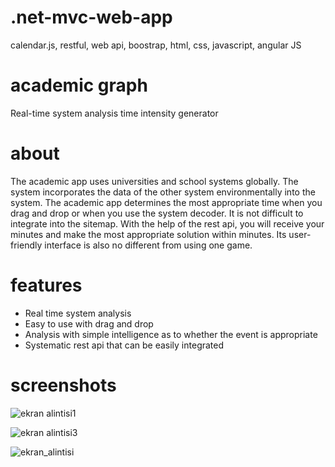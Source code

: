 # .net-mvc-web-app
calendar.js, restful, web api, boostrap, html, css, javascript, angular JS

# academic graph
Real-time system analysis time intensity generator

# about
The academic app uses universities and school systems globally. The system incorporates the data of the other system environmentally into the system. The academic app determines the most appropriate time when you drag and drop or when you use the system decoder. It is not difficult to integrate into the sitemap. With the help of the rest api, you will receive your minutes and make the most appropriate solution within minutes. Its user-friendly interface is also no different from using one game.

# features
+ Real time system analysis
+ Easy to use with drag and drop
+ Analysis with simple intelligence as to whether the event is appropriate
+ Systematic rest api that can be easily integrated

# screenshots

![ekran alintisi1](https://user-images.githubusercontent.com/11456911/35028020-dca644b2-fb64-11e7-8aa6-d86b5a751760.PNG)

![ekran alintisi3](https://user-images.githubusercontent.com/11456911/35028023-dd6e7ed2-fb64-11e7-96ee-08a3b0d1c0c2.PNG)

![ekran_alintisi](https://user-images.githubusercontent.com/11456911/35028024-de0bcf52-fb64-11e7-8b00-7a3c2b6c9d58.PNG)

